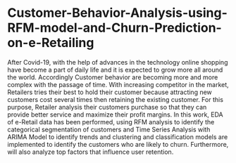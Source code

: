 # Customer-Behavior-Analysis-using-RFM-model-and-Churn-Prediction-on-e-Retailing
After Covid-19, with the help of advances in the technology online shopping have become a part of daily life and it is expected to grow more all around the world. Accordingly Customer behavior are becoming more and more complex with the passage of time. With increasing competitor in the market, Retailers tries their best to hold their customer because attracting new customers cost several times then retaining the existing customer.  For this purpose, Retailer analysis their customers purchase so that they can provide better service and maximize their profit margins. In this work, EDA of e-Retail data has been performed, using RFM analysis to identify the categorical segmentation of customers and Time Series Analysis with ARIMA Model to  identify trends and clustering and classification models are implemented to identify the customers  who are  likely  to churn.  Furthermore, will also analyze top factors that influence user retention.
